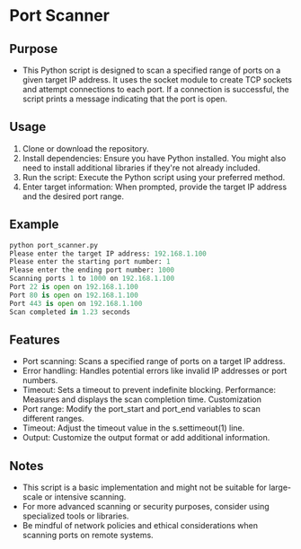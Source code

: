 # Port Scanner
## Purpose
- This Python script is designed to scan a specified range of ports on a given target IP address. It uses the socket module to create TCP sockets and attempt connections to each port. If a connection is successful, the script prints a message indicating that the port is open.

## Usage
1. Clone or download the repository.
2. Install dependencies: Ensure you have Python installed. You might also need to install additional libraries if they're not already included.
3. Run the script: Execute the Python script using your preferred method.
4. Enter target information: When prompted, provide the target IP address and the desired port range.

## Example
```python
python port_scanner.py
Please enter the target IP address: 192.168.1.100
Please enter the starting port number: 1
Please enter the ending port number: 1000
Scanning ports 1 to 1000 on 192.168.1.100
Port 22 is open on 192.168.1.100
Port 80 is open on 192.168.1.100
Port 443 is open on 192.168.1.100
Scan completed in 1.23 seconds
```
## Features
- Port scanning: Scans a specified range of ports on a target IP address.
- Error handling: Handles potential errors like invalid IP addresses or port numbers.
- Timeout: Sets a timeout to prevent indefinite blocking.
Performance: Measures and displays the scan completion time.
Customization
- Port range: Modify the port_start and port_end variables to scan different ranges.
- Timeout: Adjust the timeout value in the s.settimeout(1) line.
- Output: Customize the output format or add additional information.
## Notes
- This script is a basic implementation and might not be suitable for large-scale or intensive scanning.
- For more advanced scanning or security purposes, consider using specialized tools or libraries.
- Be mindful of network policies and ethical considerations when scanning ports on remote systems.
